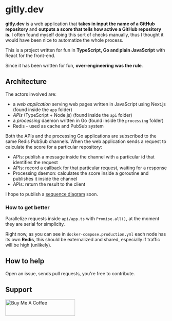 # gitly.dev

**gitly.dev** is a web application that **takes in input the name of a GitHub repository** and **outputs a score that tells how active a GitHub repository is**. I often found myself doing this sort of checks manually, thus I thought it would have been nice to automatize the whole process.

This is a project written for fun in **TypeScript, Go and plain JavaScript** with React for the front-end.

Since it has been written for fun, **over-engineering was the rule**.

## Architecture

The actors involved are:

- a _web application_ serving web pages written in JavaScript using Next.js (found inside the `app` folder)
- _APIs_ (TypeScript + Node.js) (found inside the `api` folder)
- a _processing_ daemon written in Go (found inside the `processing` folder)
- Redis - used as cache and PubSub system

Both the APIs and the processing Go applications are subscribed to the same Redis PubSub channels.
When the web application sends a request to calculate the score for a particular repository:

- APIs: publish a message inside the channel with a particular id that identifies the request
- APIs: record a callback for that particular request, waiting for a response
- Processing daemon: calculates the score inside a goroutine and publishes it inside the channel
- APIs: return the result to the client

I hope to publish a [sequence diagram](https://en.wikipedia.org/wiki/Sequence_diagram) soon.

### How to get better

Parallelize requests inside `api/app.ts` with `Promise.all()`, at the moment they are serial for simplicity.

Right now, as you can see in `docker-compose.production.yml` each node has its own **Redis**, this should be externalized and shared, especially if traffic will be high (unlikely).

## How to help

Open an issue, sends pull requests, you're free to contribute.

## Support

<a href="https://www.buymeacoffee.com/dannyc" target="_blank"><img src="https://cdn.buymeacoffee.com/buttons/lato-black.png" alt="Buy Me A Coffee" style="height: 51px !important;width: 217px !important;" ></a>
